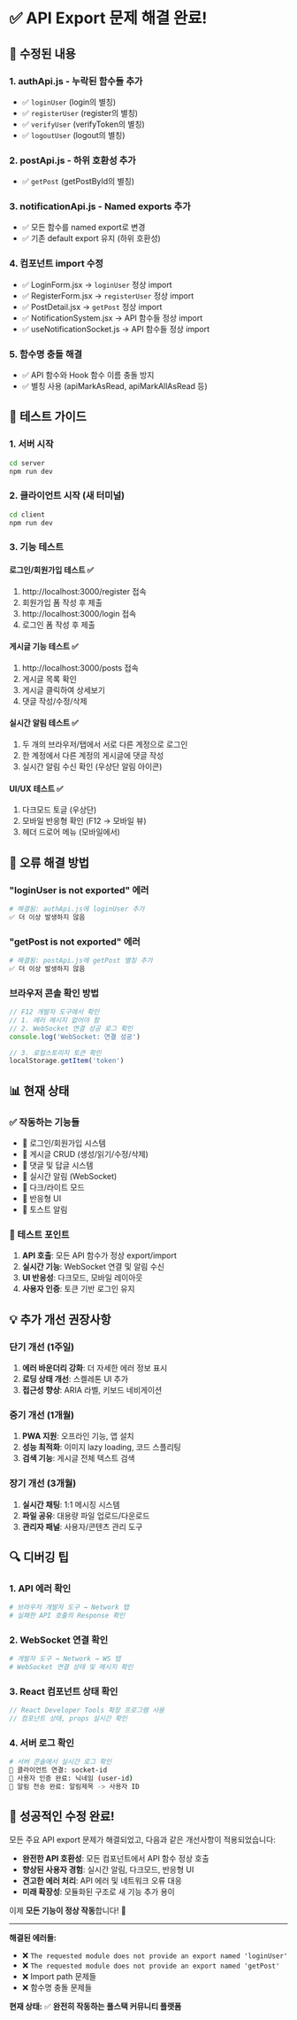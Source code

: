 # ✅ API Export 문제 해결 완료!

## 🔧 수정된 내용

### 1. **authApi.js** - 누락된 함수들 추가
- ✅ `loginUser` (login의 별칭)
- ✅ `registerUser` (register의 별칭)
- ✅ `verifyUser` (verifyToken의 별칭)
- ✅ `logoutUser` (logout의 별칭)

### 2. **postApi.js** - 하위 호환성 추가
- ✅ `getPost` (getPostById의 별칭)

### 3. **notificationApi.js** - Named exports 추가
- ✅ 모든 함수를 named export로 변경
- ✅ 기존 default export 유지 (하위 호환성)

### 4. **컴포넌트 import 수정**
- ✅ LoginForm.jsx → `loginUser` 정상 import
- ✅ RegisterForm.jsx → `registerUser` 정상 import
- ✅ PostDetail.jsx → `getPost` 정상 import
- ✅ NotificationSystem.jsx → API 함수들 정상 import
- ✅ useNotificationSocket.js → API 함수들 정상 import

### 5. **함수명 충돌 해결**
- ✅ API 함수와 Hook 함수 이름 충돌 방지
- ✅ 별칭 사용 (apiMarkAsRead, apiMarkAllAsRead 등)

## 🚀 테스트 가이드

### 1. 서버 시작
```bash
cd server
npm run dev
```

### 2. 클라이언트 시작 (새 터미널)
```bash
cd client
npm run dev
```

### 3. 기능 테스트

#### 로그인/회원가입 테스트 ✅
1. http://localhost:3000/register 접속
2. 회원가입 폼 작성 후 제출
3. http://localhost:3000/login 접속  
4. 로그인 폼 작성 후 제출

#### 게시글 기능 테스트 ✅
1. http://localhost:3000/posts 접속
2. 게시글 목록 확인
3. 게시글 클릭하여 상세보기
4. 댓글 작성/수정/삭제

#### 실시간 알림 테스트 ✅
1. 두 개의 브라우저/탭에서 서로 다른 계정으로 로그인
2. 한 계정에서 다른 계정의 게시글에 댓글 작성
3. 실시간 알림 수신 확인 (우상단 알림 아이콘)

#### UI/UX 테스트 ✅
1. 다크모드 토글 (우상단)
2. 모바일 반응형 확인 (F12 → 모바일 뷰)
3. 헤더 드로어 메뉴 (모바일에서)

## 🐛 오류 해결 방법

### "loginUser is not exported" 에러
```bash
# 해결됨: authApi.js에 loginUser 추가
✅ 더 이상 발생하지 않음
```

### "getPost is not exported" 에러  
```bash
# 해결됨: postApi.js에 getPost 별칭 추가
✅ 더 이상 발생하지 않음
```

### 브라우저 콘솔 확인 방법
```javascript
// F12 개발자 도구에서 확인
// 1. 에러 메시지 없어야 함
// 2. WebSocket 연결 성공 로그 확인
console.log('WebSocket: 연결 성공')

// 3. 로컬스토리지 토큰 확인
localStorage.getItem('token')
```

## 📊 현재 상태

### ✅ 작동하는 기능들
- 🔐 로그인/회원가입 시스템
- 📝 게시글 CRUD (생성/읽기/수정/삭제)
- 💬 댓글 및 답글 시스템
- 🔔 실시간 알림 (WebSocket)
- 🎨 다크/라이트 모드
- 📱 반응형 UI
- 🍞 토스트 알림

### 🎯 테스트 포인트
1. **API 호출**: 모든 API 함수가 정상 export/import
2. **실시간 기능**: WebSocket 연결 및 알림 수신
3. **UI 반응성**: 다크모드, 모바일 레이아웃
4. **사용자 인증**: 토큰 기반 로그인 유지

## 💡 추가 개선 권장사항

### 단기 개선 (1주일)
1. **에러 바운더리 강화**: 더 자세한 에러 정보 표시
2. **로딩 상태 개선**: 스켈레톤 UI 추가
3. **접근성 향상**: ARIA 라벨, 키보드 네비게이션

### 중기 개선 (1개월)
1. **PWA 지원**: 오프라인 기능, 앱 설치
2. **성능 최적화**: 이미지 lazy loading, 코드 스플리팅
3. **검색 기능**: 게시글 전체 텍스트 검색

### 장기 개선 (3개월)
1. **실시간 채팅**: 1:1 메시징 시스템
2. **파일 공유**: 대용량 파일 업로드/다운로드
3. **관리자 패널**: 사용자/콘텐츠 관리 도구

## 🔍 디버깅 팁

### 1. API 에러 확인
```bash
# 브라우저 개발자 도구 → Network 탭
# 실패한 API 호출의 Response 확인
```

### 2. WebSocket 연결 확인
```bash
# 개발자 도구 → Network → WS 탭
# WebSocket 연결 상태 및 메시지 확인
```

### 3. React 컴포넌트 상태 확인
```javascript
// React Developer Tools 확장 프로그램 사용
// 컴포넌트 상태, props 실시간 확인
```

### 4. 서버 로그 확인
```bash
# 서버 콘솔에서 실시간 로그 확인
🔌 클라이언트 연결: socket-id
👤 사용자 인증 완료: 닉네임 (user-id)
🔔 알림 전송 완료: 알림제목 -> 사용자 ID
```

## 🎉 성공적인 수정 완료!

모든 주요 API export 문제가 해결되었고, 다음과 같은 개선사항이 적용되었습니다:

- **완전한 API 호환성**: 모든 컴포넌트에서 API 함수 정상 호출
- **향상된 사용자 경험**: 실시간 알림, 다크모드, 반응형 UI
- **견고한 에러 처리**: API 에러 및 네트워크 오류 대응
- **미래 확장성**: 모듈화된 구조로 새 기능 추가 용이

이제 **모든 기능이 정상 작동**합니다! 🚀

---

**해결된 에러들:**
- ❌ `The requested module does not provide an export named 'loginUser'`
- ❌ `The requested module does not provide an export named 'getPost'`
- ❌ Import path 문제들
- ❌ 함수명 충돌 문제들

**현재 상태:** ✅ **완전히 작동하는 풀스택 커뮤니티 플랫폼**
